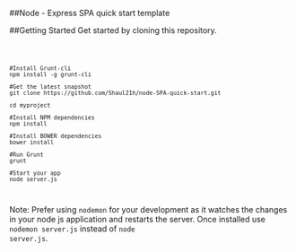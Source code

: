 ##Node - Express SPA quick start template



##Getting Started
 Get started by cloning this repository.

<code> 

	#Install Grunt-cli
	npm install -g grunt-cli
	
	#Get the latest snapshot
	git clone https://github.com/Shaul21h/node-SPA-quick-start.git

	cd myproject

	#Install NPM dependencies
	npm install

	#Install BOWER dependencies
	bower install

	#Run Grunt
	grunt

	#Start your app
	node server.js

</code>

Note: Prefer using <code>nodemon</code> for your development as it watches the changes in your node js application and restarts the server. Once installed use <code>nodemon server.js</code> instead of <code>node server.js</code>.




